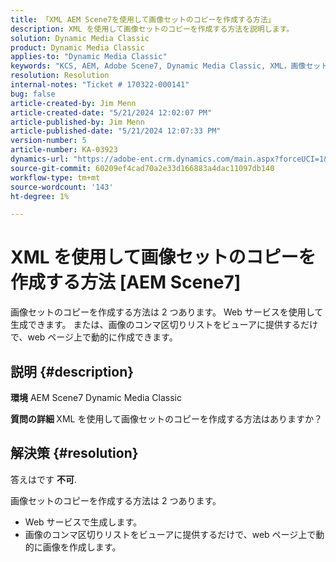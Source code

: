 ```yaml
---
title: 「XML AEM Scene7を使用して画像セットのコピーを作成する方法」
description: XML を使用して画像セットのコピーを作成する方法を説明します。
solution: Dynamic Media Classic
product: Dynamic Media Classic
applies-to: "Dynamic Media Classic"
keywords: "KCS, AEM, Adobe Scene7, Dynamic Media Classic, XML，画像セット，コピー，Adobe Experience Manager，方法"
resolution: Resolution
internal-notes: "Ticket # 170322-000141"
bug: false
article-created-by: Jim Menn
article-created-date: "5/21/2024 12:02:07 PM"
article-published-by: Jim Menn
article-published-date: "5/21/2024 12:07:33 PM"
version-number: 5
article-number: KA-03923
dynamics-url: "https://adobe-ent.crm.dynamics.com/main.aspx?forceUCI=1&pagetype=entityrecord&etn=knowledgearticle&id=e60143ec-6917-ef11-9f8a-6045bd006268"
source-git-commit: 60209ef4cad70a2e33d166883a4dac11097db140
workflow-type: tm+mt
source-wordcount: '143'
ht-degree: 1%

---
```


# XML を使用して画像セットのコピーを作成する方法 [AEM Scene7]


画像セットのコピーを作成する方法は 2 つあります。 Web サービスを使用して生成できます。 または、画像のコンマ区切りリストをビューアに提供するだけで、web ページ上で動的に作成できます。

## 説明 {#description}


<b>環境</b>
AEM Scene7 Dynamic Media Classic

<b>質問の詳細 </b>
XML を使用して画像セットのコピーを作成する方法はありますか？


## 解決策 {#resolution}


答えはです <b>不可</b>.

画像セットのコピーを作成する方法は 2 つあります。

- Web サービスで生成します。
- 画像のコンマ区切りリストをビューアに提供するだけで、web ページ上で動的に画像を作成します。



